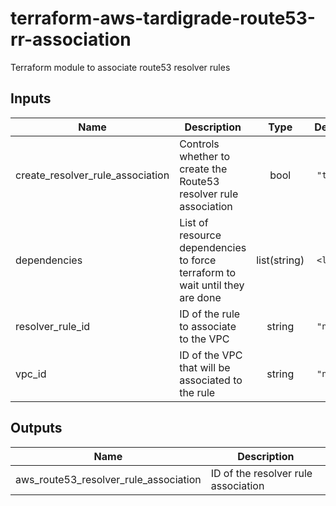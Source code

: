 # terraform-aws-tardigrade-route53-rr-association

Terraform module to associate route53 resolver rules

## Inputs

| Name | Description | Type | Default | Required |
|------|-------------|:----:|:-----:|:-----:|
| create\_resolver\_rule\_association | Controls whether to create the Route53 resolver rule association | bool | `"true"` | no |
| dependencies | List of resource dependencies to force terraform to wait until they are done | list(string) | `<list>` | no |
| resolver\_rule\_id | ID of the rule to associate to the VPC | string | `"null"` | no |
| vpc\_id | ID of the VPC that will be associated to the rule | string | `"null"` | no |

## Outputs

| Name | Description |
|------|-------------|
| aws\_route53\_resolver\_rule\_association | ID of the resolver rule association |

